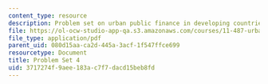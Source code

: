 ```yaml
---
content_type: resource
description: Problem set on urban public finance in developing countries.
file: https://ol-ocw-studio-app-qa.s3.amazonaws.com/courses/11-487-urban-public-finance-in-developing-countries-fall-2004/3717274f9aee183ac7f7dacd15beb8fd_ps4.pdf
file_type: application/pdf
parent_uid: 080d15aa-ca2d-445a-3acf-1f547ffce699
resourcetype: Document
title: Problem Set 4
uid: 3717274f-9aee-183a-c7f7-dacd15beb8fd
---
```

